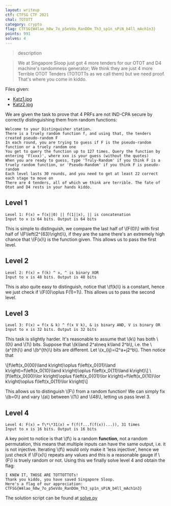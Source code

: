 ```yaml
---
layout: writeup
ctf: CTFSG CTF 2021
chal: TOTOTT
category: crypto
flag: CTFSG{W4lao_h0w_7o_p5eVdo_RanDOm_Th3_sp1n_sPiN_b4ll_mAch1n3}
points: 991
solves: 4
---
```


> description

> We at Singapore Sloop just got 4 more tenders for our OTOT and D4 machine's randomness generator; We think they are just 4 more Terrible OTOT Tenders (TOTOTTs as we call them) but we need proof. That's where you come in kiddo.

Files given:
 - [Katz1.jpg](Katz1.jpg)
 - [Katz2.jpg](Katz2.jpg)

We are given the task to prove that 4 PRFs are not IND-CPA secure by correctly distinguishing them from random functions:

```
Welcome to your Distinguisher station.
There is a truely random function f, and using that, the tenders created pseudo-random F
In each round, you are trying to guess if F is the pseudo-random function or a truely random one
You get to query the function up to 127 times. Query the function by entering 'F(xxx)', where xxx is your guess (without the quotes)
When you are ready to guess, type 'Truly-Random' if you think F is a truely random function, or 'Pseudo-Random' if you think F is pseudo-random
Each level lasts 30 rounds, and you need to get at least 22 correct each stage to move on
There are 4 tenders, all of which we think are terrible. The fate of Otot and D4 rests in your hands kiddo.
```

## Level 1

```
Level 1: F(x) = f(x||0) || f(1||x), || is concatenation
Input to x is 64 bits. Output is 64 bits
```

This is simple to distinguish, we compare the last half of \\(F(0)\\) with first half of \\(F\left(2^{63}\right)\\), if they are the same there's an extremely high chance that \\(F(x)\\) is the function given. This allows us to pass the first level.

## Level 2

```
Level 2: F(x) = f(k) ^ x, ^ is binary XOR
Input to x is 48 bits. Output is 48 bits
```

This is also quite easy to distinguish, notice that \\(f(k)\\) is a constant, hence we just check if \\(F(0)\oplus F(1)=1\\). This allows us to pass the second level.

## Level 3

```
Level 3: F(x) = f(x & k) ^ f(x V k), & is binary AND, V is binary OR
Input to x is 32 bits. Output is 32 bits
```

This task is slightly harder. It's reasonable to assume that \\(k\\) has both \\(0\\) and \\(1\\) bits. Suppose that \\(k\land 2^a\neq k\land 2^b\\), i.e. the \\(a^{th}\\) and \\(b^{th}\\) bits are different. Let \\(x_{ij}=i2^a+j2^b\\). Then notice that

\\[f\left(x_0{00}\land k\right)\oplus f\left(x_0{01}\land k\right)=f\left(x_0{10}\land k\right)\oplus f\left(x_0{11}\land k\right)\\]
\\[f\left(x_0{00}\lor k\right)\oplus f\left(x_0{01}\lor k\right)=f\left(x_0{10}\lor k\right)\oplus f\left(x_0{11}\lor k\right)\\]

This allows us to distinguish \\(F\\) from a random function! We can simply fix \\(b=0\\) and vary \\(a\\) between \\(1\\) and \\(48\\), letting us pass level 3.

## Level 4

```
Level 4: F(x) = f\*\*31(x) = f(f(f...f(f(x))...)), 31 times
Input to x is 16 bits. Output is 16 bits
```

A key point to notice is that \\(f\\) is a random **function**, not a random permutation, this means that multiple inputs can have the same output, i.e. it is not injective. Iterating \\(f\\) would only make it 'less injective', hence we just check if \\(F(x)\\) repeats any values and this is a reasonable gauge if \\(F\\) is truely random or not. Using this we finally solve level 4 and obtain the flag:

```
I KNEW IT, THOSE ARE TOTTOTTOTs!
Thank you kiddo, you have saved Singapore Sloop.
Here's a flag of our appreciation: CTFSG{W4lao_h0w_7o_p5eVdo_RanDOm_Th3_sp1n_sPiN_b4ll_mAch1n3}
```

The solution script can be found at [solve.py](solve.py)
